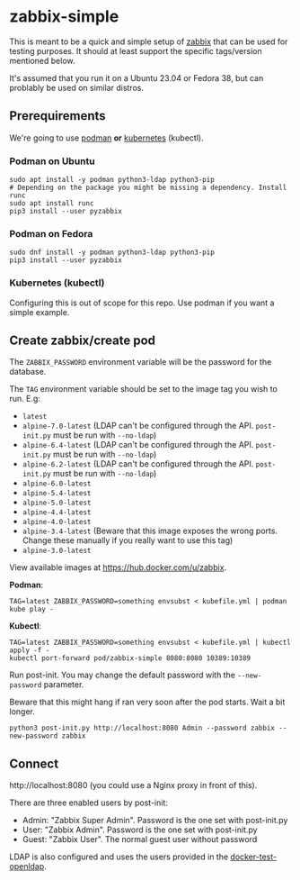 # zabbix-simple

This is meant to be a quick and simple setup of [zabbix](https://zabbix.com) that can be used for testing purposes. It should at least support the specific tags/version mentioned below.

It's assumed that you run it on a Ubuntu 23.04 or Fedora 38, but can problably be used on similar distros.

## Prerequirements

We're going to use [podman](https://podman.io/getting-started/) **or** [kubernetes](https://kubernetes.io/) (kubectl).

### Podman on Ubuntu

```
sudo apt install -y podman python3-ldap python3-pip
# Depending on the package you might be missing a dependency. Install runc
sudo apt install runc
pip3 install --user pyzabbix
```

### Podman on Fedora

```
sudo dnf install -y podman python3-ldap python3-pip
pip3 install --user pyzabbix
```

### Kubernetes (kubectl)

Configuring this is out of scope for this repo. Use podman if you want a simple example.

## Create zabbix/create pod

The `ZABBIX_PASSWORD` environment variable will be the password for the database.

The `TAG` environment variable should be set to the image tag you wish to run. E.g:

- `latest`
- `alpine-7.0-latest` (LDAP can't be configured through the API. `post-init.py` must be run with `--no-ldap`)
- `alpine-6.4-latest` (LDAP can't be configured through the API. `post-init.py` must be run with `--no-ldap`)
- `alpine-6.2-latest` (LDAP can't be configured through the API. `post-init.py` must be run with `--no-ldap`)
- `alpine-6.0-latest`
- `alpine-5.4-latest`
- `alpine-5.0-latest`
- `alpine-4.4-latest`
- `alpine-4.0-latest`
- `alpine-3.4-latest` (Beware that this image exposes the wrong ports. Change these manually if you really want to use this tag)
- `alpine-3.0-latest`

View available images at <https://hub.docker.com/u/zabbix>.

**Podman**:
```
TAG=latest ZABBIX_PASSWORD=something envsubst < kubefile.yml | podman kube play -
```

**Kubectl**:
```
TAG=latest ZABBIX_PASSWORD=something envsubst < kubefile.yml | kubectl apply -f -
kubectl port-forward pod/zabbix-simple 8080:8080 10389:10389
```

Run post-init. You may change the default password with the `--new-password` parameter.

Beware that this might hang if ran very soon after the pod starts. Wait a bit longer.

```
python3 post-init.py http://localhost:8080 Admin --password zabbix --new-password zabbix
```

## Connect

http://localhost:8080 (you could use a Nginx proxy in front of this).

There are three enabled users by post-init:

* Admin: "Zabbix Super Admin". Password is the one set with post-init.py
* User: "Zabbix Admin". Password is the one set with post-init.py
* Guest: "Zabbix User". The normal guest user without password

LDAP is also configured and uses the users provided in the [docker-test-openldap](https://github.com/rroemhild/docker-test-openldap).
